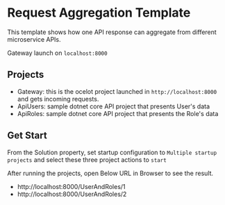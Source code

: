 # Request Aggregation Template

This template shows how one API response can aggregate from different microservice APIs.

Gateway launch on `localhost:8000`

## Projects 
* Gateway: this is the ocelot project launched in `http://localhost:8000` and gets incoming requests.
* ApiUsers: sample dotnet core API project that presents User's data
* ApiRoles: sample dotnet core API project that presents the Role's data

## Get Start
From the Solution property, set startup configuration to `Multiple startup projects` and select these three project actions to `start`

After running the projects, open Below URL in Browser to see the result.
* http://localhost:8000/UserAndRoles/1
* http://localhost:8000/UserAndRoles/2